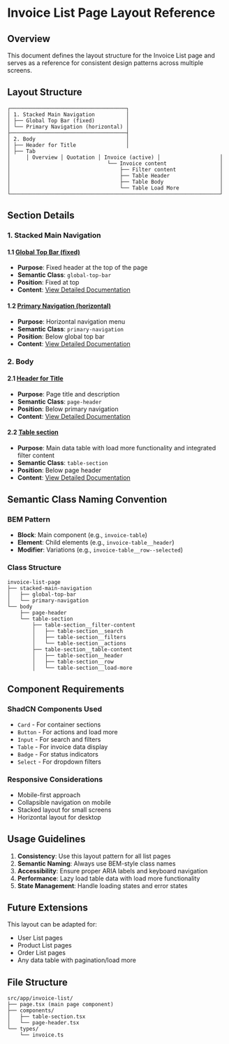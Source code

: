 # Invoice List Page Layout Reference

## Overview
This document defines the layout structure for the Invoice List page and serves as a reference for consistent design patterns across multiple screens.

## Layout Structure

```
┌─────────────────────────────────────┐
│ 1. Stacked Main Navigation          │
│ ├── Global Top Bar (fixed)          │
│ └── Primary Navigation (horizontal) │
├─────────────────────────────────────┤
│ 2. Body                             │
│ ├── Header for Title                │
│ ├── Tab                     
│     │ Overview │ Quotation │ Invoice (active) │                   │
│                               └── Invoice content                 │
│                                   ├── Filter content              │
│                                   ├── Table Header                │
│                                   ├── Table Body                  │
│                                   └── Table Load More             │
└───────────────────────────────────────────────────────────────────┘
```

## Section Details

### 1. Stacked Main Navigation
#### 1.1 [Global Top Bar (fixed)](./sections/global-top-bar.md)
- **Purpose**: Fixed header at the top of the page
- **Semantic Class**: `global-top-bar`
- **Position**: Fixed at top
- **Content**: [View Detailed Documentation](./sections/global-top-bar.md)

#### 1.2 [Primary Navigation (horizontal)](./sections/primary-navigation.md)
- **Purpose**: Horizontal navigation menu
- **Semantic Class**: `primary-navigation`
- **Position**: Below global top bar
- **Content**: [View Detailed Documentation](./sections/primary-navigation.md)

### 2. Body
#### 2.1 [Header for Title](./sections/page-header.md)
- **Purpose**: Page title and description
- **Semantic Class**: `page-header`
- **Position**: Below primary navigation
- **Content**: [View Detailed Documentation](./sections/page-header.md)

#### 2.2 [Table section](./sections/table-section.md)
- **Purpose**: Main data table with load more functionality and integrated filter content
- **Semantic Class**: `table-section`
- **Position**: Below page header
- **Content**: [View Detailed Documentation](./sections/table-section.md)

## Semantic Class Naming Convention

### BEM Pattern
- **Block**: Main component (e.g., `invoice-table`)
- **Element**: Child elements (e.g., `invoice-table__header`)
- **Modifier**: Variations (e.g., `invoice-table__row--selected`)

### Class Structure
```
invoice-list-page
├── stacked-main-navigation
│   ├── global-top-bar
│   └── primary-navigation
└── body
    ├── page-header
    └── table-section
        ├── table-section__filter-content
        │   ├── table-section__search
        │   ├── table-section__filters
        │   └── table-section__actions
        ├── table-section__table-content
        │   ├── table-section__header
        │   ├── table-section__row
        │   └── table-section__load-more
```

## Component Requirements

### ShadCN Components Used
- `Card` - For container sections
- `Button` - For actions and load more
- `Input` - For search and filters
- `Table` - For invoice data display
- `Badge` - For status indicators
- `Select` - For dropdown filters

### Responsive Considerations
- Mobile-first approach
- Collapsible navigation on mobile
- Stacked layout for small screens
- Horizontal layout for desktop

## Usage Guidelines

1. **Consistency**: Use this layout pattern for all list pages
2. **Semantic Naming**: Always use BEM-style class names
3. **Accessibility**: Ensure proper ARIA labels and keyboard navigation
4. **Performance**: Lazy load table data with load more functionality
5. **State Management**: Handle loading states and error states

## Future Extensions

This layout can be adapted for:
- User List pages
- Product List pages
- Order List pages
- Any data table with pagination/load more

## File Structure
```
src/app/invoice-list/
├── page.tsx (main page component)
├── components/
│   ├── table-section.tsx
│   └── page-header.tsx
└── types/
    └── invoice.ts
``` 
